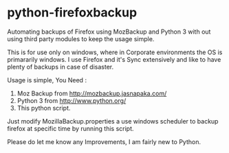 python-firefoxbackup
====================

Automating backups of Firefox using MozBackup and Python 3 with out using third party modules to keep the usage simple.

This is for use only on windows, where in Corporate environments the OS is primararily windows.
I use Firefox and it's Sync extensively and like to have plenty of backups in case of disaster.

Usage is simple, You Need :
1. Moz Backup from http://mozbackup.jasnapaka.com/
2. Python 3 from http://www.python.org/
3. This python script.

Just modify MozillaBackup.properties a use windows scheduler to backup firefox at specific time by running this script.

Please do let me know any Improvements, I am fairly new to Python.
